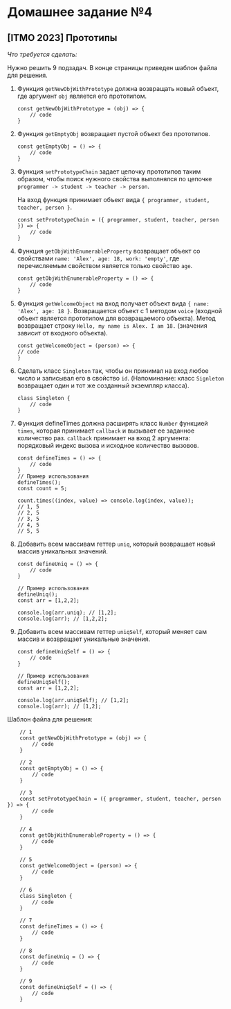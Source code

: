 # Домашнее задание №4
## [ITMO 2023] Прототипы

*Что требуется сделать:*

Нужно решить 9 подзадач. В конце страницы приведен шаблон файла для решения.

1. Функция `getNewObjWithPrototype` должна возвращать новый объект, где аргумент `obj` является его прототипом.
    ~~~
    const getNewObjWithPrototype = (obj) => {  
        // code
    }
    ~~~

2. Функция `getEmptyObj` возвращает пустой объект без прототипов.
    ~~~
    const getEmptyObj = () => {
        // code
    }
    ~~~
3. Функция `setPrototypeChain` задает цепочку прототипов таким образом, чтобы поиск нужного свойства выполнялся по цепочке `programmer -> student -> teacher -> person`.
    
   На вход функция принимает объект вида `{ programmer, student, teacher, person }`.
    ~~~
    const setPrototypeChain = ({ programmer, student, teacher, person }) => {
        // code
    }
    ~~~
4. Функция `getObjWithEnumerableProperty` возвращает объект со свойствами `name: 'Alex', age: 18, work: 'empty'`, где перечисляемым свойством является только свойство `age`.
    ~~~
    const getObjWithEnumerableProperty = () => {
        // code
    }
    ~~~
5. Функция `getWelcomeObject` на вход получает объект вида `{ name: 'Alex', age: 18 }`. Возвращается объект с 1 методом `voice` (входной объект является прототипом для возвращаемого объекта). Метод возвращает строку `Hello, my name is Alex. I am 18.` (значения зависит от входного объекта).
    ~~~
    const getWelcomeObject = (person) => {
    // code
    }
    ~~~
6. Сделать класс `Singleton` так, чтобы он принимал на вход любое число и записывал его в свойство `id`. (Напоминание: класс `Signleton` возвращает один и тот же созданный экземпляр класса).
    ~~~
    class Singleton {
        // code
    }
    ~~~
7. Функция defineTimes должна расширять класс `Number` функцией `times`, которая принимает `callback` и вызывает ее заданное количество раз.
`callback` принимает на вход 2 аргумента: порядковый индекс вызова и исходное количество вызовов.
    ~~~
    const defineTimes = () => {
        // code
    }
    // Пример использования
    defineTimes();
    const count = 5;
    
    count.times((index, value) => console.log(index, value));
    // 1, 5
    // 2, 5
    // 3, 5
    // 4, 5
    // 5, 5
    ~~~
8. Добавить всем массивам геттер `uniq`, который возвращает новый массив уникальных значений.
    ~~~
    const defineUniq = () => {
        // code
    }
   
    // Пример использования
    defineUniq();
    const arr = [1,2,2];
    
    console.log(arr.uniq); // [1,2];
    console.log(arr); // [1,2,2];
    ~~~
9. Добавить всем массивам геттер `uniqSelf`, который меняет сам массив и возвращает уникальные значения.
    ~~~
    const defineUniqSelf = () => {
        // code
    }
    
    // Пример использования
    defineUniqSelf();
    const arr = [1,2,2];
    
    console.log(arr.uniqSelf); // [1,2];
    console.log(arr); // [1,2];
    ~~~

Шаблон файла для решения:
~~~
    // 1
    const getNewObjWithPrototype = (obj) => {
        // code
    }

    // 2
    const getEmptyObj = () => {
        // code
    }
    
    // 3
    const setPrototypeChain = ({ programmer, student, teacher, person }) => {
        // code
    }
    
    // 4
    const getObjWithEnumerableProperty = () => {
        // code
    }
    
    // 5
    const getWelcomeObject = (person) => {
        // code
    }
    
    // 6
    class Singleton {
        // code
    }
    
    // 7
    const defineTimes = () => {
        // code
    }
    
    // 8
    const defineUniq = () => {
        // code
    }
    
    // 9
    const defineUniqSelf = () => {
        // code
    }
~~~

